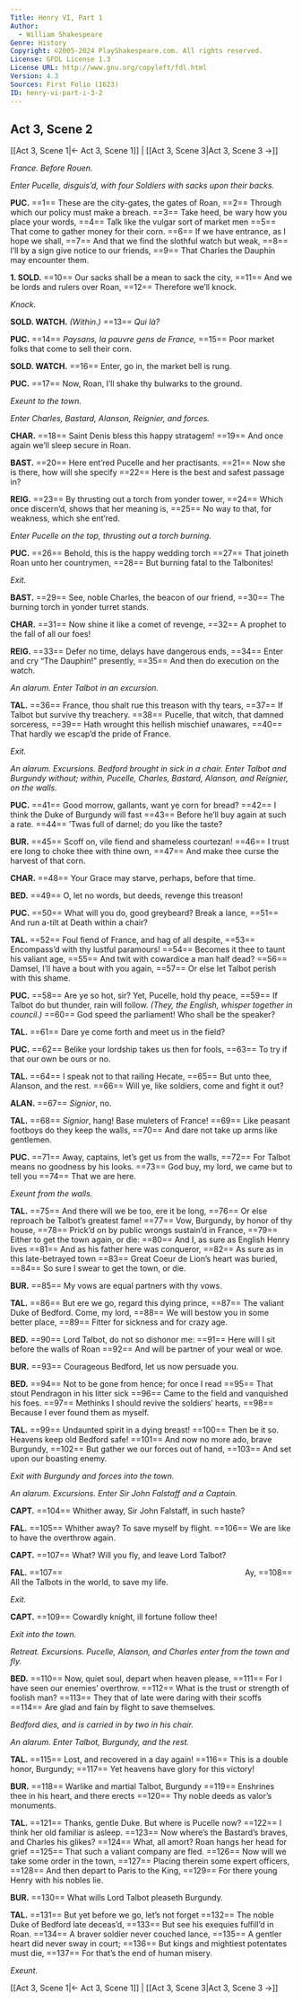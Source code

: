 ```yaml
---
Title: Henry VI, Part 1
Author: 
  - William Shakespeare
Genre: History
Copyright: ©2005-2024 PlayShakespeare.com. All rights reserved.
License: GFDL License 1.3
License URL: http://www.gnu.org/copyleft/fdl.html
Version: 4.3
Sources: First Folio (1623)
ID: henry-vi-part-i-3-2
---
```


## Act 3, Scene 2
[[Act 3, Scene 1|← Act 3, Scene 1]] | [[Act 3, Scene 3|Act 3, Scene 3 →]]

*France. Before Rouen.*

*Enter Pucelle, disguis’d, with four Soldiers with sacks upon their backs.*

**PUC.**
==1== These are the city-gates, the gates of Roan,
==2== Through which our policy must make a breach.
==3== Take heed, be wary how you place your words,
==4== Talk like the vulgar sort of market men
==5== That come to gather money for their corn.
==6== If we have entrance, as I hope we shall,
==7== And that we find the slothful watch but weak,
==8== I’ll by a sign give notice to our friends,
==9== That Charles the Dauphin may encounter them.

**1. SOLD.**
==10== Our sacks shall be a mean to sack the city,
==11== And we be lords and rulers over Roan,
==12== Therefore we’ll knock.

*Knock.*

**SOLD. WATCH.**
*(Within.)*
==13== *Qui là?*

**PUC.**
==14== *Paysans, la pauvre gens de France,*
==15== Poor market folks that come to sell their corn.

**SOLD. WATCH.**
==16== Enter, go in, the market bell is rung.

**PUC.**
==17== Now, Roan, I’ll shake thy bulwarks to the ground.

*Exeunt to the town.*

*Enter Charles, Bastard, Alanson, Reignier, and forces.*

**CHAR.**
==18== Saint Denis bless this happy stratagem!
==19== And once again we’ll sleep secure in Roan.

**BAST.**
==20== Here ent’red Pucelle and her practisants.
==21== Now she is there, how will she specify
==22== Here is the best and safest passage in?

**REIG.**
==23== By thrusting out a torch from yonder tower,
==24== Which once discern’d, shows that her meaning is,
==25== No way to that, for weakness, which she ent’red.

*Enter Pucelle on the top, thrusting out a torch burning.*

**PUC.**
==26== Behold, this is the happy wedding torch
==27== That joineth Roan unto her countrymen,
==28== But burning fatal to the Talbonites!

*Exit.*

**BAST.**
==29== See, noble Charles, the beacon of our friend,
==30== The burning torch in yonder turret stands.

**CHAR.**
==31== Now shine it like a comet of revenge,
==32== A prophet to the fall of all our foes!

**REIG.**
==33== Defer no time, delays have dangerous ends,
==34== Enter and cry “The Dauphin!” presently,
==35== And then do execution on the watch.

*An alarum. Enter Talbot in an excursion.*

**TAL.**
==36== France, thou shalt rue this treason with thy tears,
==37== If Talbot but survive thy treachery.
==38== Pucelle, that witch, that damned sorceress,
==39== Hath wrought this hellish mischief unawares,
==40== That hardly we escap’d the pride of France.

*Exit.*

*An alarum. Excursions. Bedford brought in sick in a chair. Enter Talbot and Burgundy without; within, Pucelle, Charles, Bastard, Alanson, and Reignier, on the walls.*

**PUC.**
==41== Good morrow, gallants, want ye corn for bread?
==42== I think the Duke of Burgundy will fast
==43== Before he’ll buy again at such a rate.
==44== ’Twas full of darnel; do you like the taste?

**BUR.**
==45== Scoff on, vile fiend and shameless courtezan!
==46== I trust ere long to choke thee with thine own,
==47== And make thee curse the harvest of that corn.

**CHAR.**
==48== Your Grace may starve, perhaps, before that time.

**BED.**
==49== O, let no words, but deeds, revenge this treason!

**PUC.**
==50== What will you do, good greybeard? Break a lance,
==51== And run a-tilt at Death within a chair?

**TAL.**
==52== Foul fiend of France, and hag of all despite,
==53== Encompass’d with thy lustful paramours!
==54== Becomes it thee to taunt his valiant age,
==55== And twit with cowardice a man half dead?
==56== Damsel, I’ll have a bout with you again,
==57== Or else let Talbot perish with this shame.

**PUC.**
==58== Are ye so hot, sir? Yet, Pucelle, hold thy peace,
==59== If Talbot do but thunder, rain will follow.
*(They, the English, whisper together in council.)*
==60== God speed the parliament! Who shall be the speaker?

**TAL.**
==61== Dare ye come forth and meet us in the field?

**PUC.**
==62== Belike your lordship takes us then for fools,
==63== To try if that our own be ours or no.

**TAL.**
==64== I speak not to that railing Hecate,
==65== But unto thee, Alanson, and the rest.
==66== Will ye, like soldiers, come and fight it out?

**ALAN.**
==67== *Signior*, no.

**TAL.**
==68== *Signior*, hang! Base muleters of France!
==69== Like peasant footboys do they keep the walls,
==70== And dare not take up arms like gentlemen.

**PUC.**
==71== Away, captains, let’s get us from the walls,
==72== For Talbot means no goodness by his looks.
==73== God buy, my lord, we came but to tell you
==74== That we are here.

*Exeunt from the walls.*

**TAL.**
==75== And there will we be too, ere it be long,
==76== Or else reproach be Talbot’s greatest fame!
==77== Vow, Burgundy, by honor of thy house,
==78== Prick’d on by public wrongs sustain’d in France,
==79== Either to get the town again, or die:
==80== And I, as sure as English Henry lives
==81== And as his father here was conqueror,
==82== As sure as in this late-betrayed town
==83== Great Coeur de Lion’s heart was buried,
==84== So sure I swear to get the town, or die.

**BUR.**
==85== My vows are equal partners with thy vows.

**TAL.**
==86== But ere we go, regard this dying prince,
==87== The valiant Duke of Bedford. Come, my lord,
==88== We will bestow you in some better place,
==89== Fitter for sickness and for crazy age.

**BED.**
==90== Lord Talbot, do not so dishonor me:
==91== Here will I sit before the walls of Roan
==92== And will be partner of your weal or woe.

**BUR.**
==93== Courageous Bedford, let us now persuade you.

**BED.**
==94== Not to be gone from hence; for once I read
==95== That stout Pendragon in his litter sick
==96== Came to the field and vanquished his foes.
==97== Methinks I should revive the soldiers’ hearts,
==98== Because I ever found them as myself.

**TAL.**
==99== Undaunted spirit in a dying breast!
==100== Then be it so. Heavens keep old Bedford safe!
==101== And now no more ado, brave Burgundy,
==102== But gather we our forces out of hand,
==103== And set upon our boasting enemy.

*Exit with Burgundy and forces into the town.*

*An alarum. Excursions. Enter Sir John Falstaff and a Captain.*

**CAPT.**
==104== Whither away, Sir John Falstaff, in such haste?

**FAL.**
==105== Whither away? To save myself by flight.
==106== We are like to have the overthrow again.

**CAPT.**
==107== What? Will you fly, and leave Lord Talbot?

**FAL.**
==107==                        Ay,
==108== All the Talbots in the world, to save my life.

*Exit.*

**CAPT.**
==109== Cowardly knight, ill fortune follow thee!

*Exit into the town.*

*Retreat. Excursions. Pucelle, Alanson, and Charles enter from the town and fly.*

**BED.**
==110== Now, quiet soul, depart when heaven please,
==111== For I have seen our enemies’ overthrow.
==112== What is the trust or strength of foolish man?
==113== They that of late were daring with their scoffs
==114== Are glad and fain by flight to save themselves.

*Bedford dies, and is carried in by two in his chair.*

*An alarum. Enter Talbot, Burgundy, and the rest.*

**TAL.**
==115== Lost, and recovered in a day again!
==116== This is a double honor, Burgundy;
==117== Yet heavens have glory for this victory!

**BUR.**
==118== Warlike and martial Talbot, Burgundy
==119== Enshrines thee in his heart, and there erects
==120== Thy noble deeds as valor’s monuments.

**TAL.**
==121== Thanks, gentle Duke. But where is Pucelle now?
==122== I think her old familiar is asleep.
==123== Now where’s the Bastard’s braves, and Charles his glikes?
==124== What, all amort? Roan hangs her head for grief
==125== That such a valiant company are fled.
==126== Now will we take some order in the town,
==127== Placing therein some expert officers,
==128== And then depart to Paris to the King,
==129== For there young Henry with his nobles lie.

**BUR.**
==130== What wills Lord Talbot pleaseth Burgundy.

**TAL.**
==131== But yet before we go, let’s not forget
==132== The noble Duke of Bedford late deceas’d,
==133== But see his exequies fulfill’d in Roan.
==134== A braver soldier never couched lance,
==135== A gentler heart did never sway in court;
==136== But kings and mightiest potentates must die,
==137== For that’s the end of human misery.

*Exeunt.*

[[Act 3, Scene 1|← Act 3, Scene 1]] | [[Act 3, Scene 3|Act 3, Scene 3 →]]